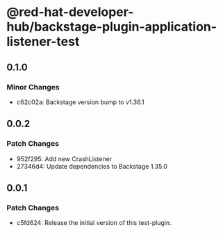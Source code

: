 # @red-hat-developer-hub/backstage-plugin-application-listener-test

## 0.1.0

### Minor Changes

- c62c02a: Backstage version bump to v1.36.1

## 0.0.2

### Patch Changes

- 952f295: Add new CrashListener
- 27346d4: Update dependencies to Backstage 1.35.0

## 0.0.1

### Patch Changes

- c5fd624: Release the initial version of this test-plugin.
